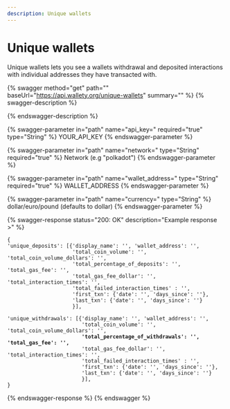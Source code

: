 ```yaml
---
description: Unique wallets
---
```


# Unique wallets

Unique wallets lets you see a wallets withdrawal and deposited interactions with individual addresses they have transacted with.

{% swagger method="get" path="" baseUrl="https://api.wallety.org/unique-wallets" summary="" %}
{% swagger-description %}

{% endswagger-description %}

{% swagger-parameter in="path" name="api_key=" required="true" type="String" %}
YOUR_API_KEY
{% endswagger-parameter %}

{% swagger-parameter in="path" name="network=" type="String" required="true" %}
Network (e.g "polkadot")
{% endswagger-parameter %}

{% swagger-parameter in="path" name="wallet_address=" type="String" required="true" %}
WALLET_ADDRESS
{% endswagger-parameter %}

{% swagger-parameter in="path" name="currency=" type="String" %}
dollar/euro/pound (defaults to dollar)
{% endswagger-parameter %}

{% swagger-response status="200: OK" description="Example response >" %}
<pre class="language-javascript"><code class="lang-javascript">{
'unique_deposits': [{'display_name': '', 'wallet_address': '', 
                     'total_coin_volume': '', 'total_coin_volume_dollars': '', 
                     'total_percentage_of_deposits': '', 'total_gas_fee': '', 
                     'total_gas_fee_dollar': '', 'total_interaction_times': '', 
                     'total_failed_interaction_times' : '', 
                     'first_txn': {'date': '', 'days_since': ''}, 
                     'last_txn': {'date': '', 'days_since': ''}
                     }], 

'unique_withdrawals': [{'display_name': '', 'wallet_address': '', 
                        'total_coin_volume': '', 'total_coin_volume_dollars': '', 
<strong>                        'total_percentage_of_withdrawals': '', 'total_gas_fee': '', 
</strong>                        'total_gas_fee_dollar': '', 'total_interaction_times': '', 
                        'total_failed_interaction_times' : '', 
                        'first_txn': {'date': '', 'days_since': ''}, 
                        'last_txn': {'date': '', 'days_since': ''}
                        }], 
}</code></pre>
{% endswagger-response %}
{% endswagger %}
